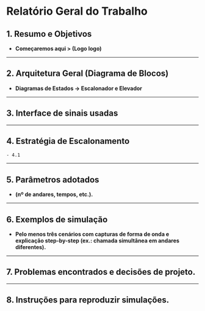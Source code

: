 # Relatório Geral do Trabalho

## 1. Resumo e Objetivos

- **Começaremos aqui > (Logo logo)** 

---

## 2. Arquitetura Geral (Diagrama de Blocos)

- **Diagramas de Estados -> Escalonador e Elevador**

---

## 3. Interface de sinais usadas

---

## 4. Estratégia de Escalonamento
    - 4.1

---

## 5. Parâmetros adotados 

- **(nº de andares, tempos, etc.).**

---

## 6. Exemplos de simulação

- **Pelo menos três cenários com
capturas de forma de onda e explicação step-by-step
(ex.: chamada simultânea em andares diferentes).**

---

## 7. Problemas encontrados e decisões de projeto.

---

## 8. Instruções para reproduzir simulações.